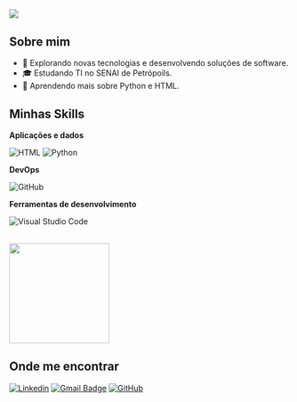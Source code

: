 ## ![](https://komarev.com/ghpvc/?username=JP-mirandaG&color=006bed)

## Sobre mim

- 🤔 Explorando novas tecnologias e desenvolvendo soluções de software.
- 🎓 Estudando TI no SENAI de Petrópoils.
- 🌱 Aprendendo mais sobre Python e HTML.

## Minhas Skills

**Aplicações e dados**

![HTML](https://img.shields.io/badge/-html-333333?style=flat&logo=html)
![Python](https://img.shields.io/badge/-Python-333333?style=flat&logo=Python)


**DevOps**

![GitHub](https://img.shields.io/badge/-GitHub-333333?style=flat&logo=github)

**Ferramentas de desenvolvimento**

![Visual Studio Code](https://img.shields.io/badge/-Visual%20Studio%20Code-333333?style=flat&logo=visual-studio-code&logoColor=007ACC)

<br/>

<a href="https://github.com/JP-mirandaG" title="Perfil do JP">
  <img height="180em" src="https://github-readme-stats.vercel.app/api?username=JP-mirandG&theme=dracula&show_icons=true" />
</a>

## Onde me encontrar

[![Linkedin](https://img.shields.io/badge/-username-blue?style=flat-square&logo=Linkedin&logoColor=white&link=LINK-DO-SEU-LINKEDIN)](LINK-DO-SEU-LINKEDIN)
[![Gmail Badge](https://img.shields.io/badge/-joao.p.goncalves11@aluno.senai.br-006bed?style=flat-square&logo=Gmail&logoColor=white&link=mailto:joao.p.goncalves11@aluno.senai.br)](mailto:joao.p.goncalves11@aluno.senai.br)
[![GitHub](https://img.shields.io/github/followers/JP-mirandaG?label=follow&style=social)](LINK-DO-SEU-GITHUB)

